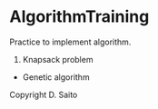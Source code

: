 # AlgorithmTraining
Practice to implement algorithm.

1. Knapsack problem
- Genetic algorithm

Copyright D. Saito
